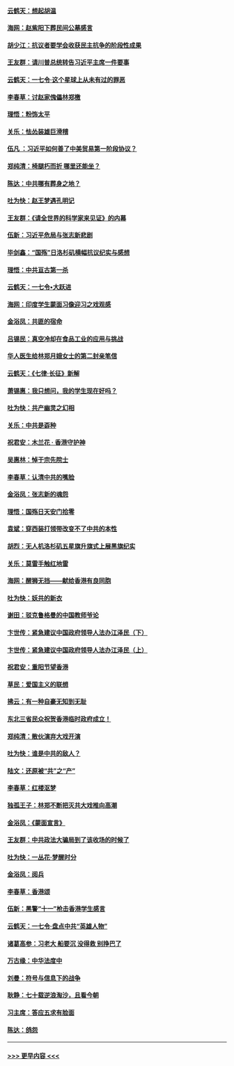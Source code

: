 #### [云鹤天：想起胡温](../pages/nsc993/n11600033.md?t=10201502) 
#### [海网：赵紫阳下葬民间公墓感言](../pages/nsc993/n11600021.md?t=10201502) 
#### [胡少江：抗议者要学会收获民主抗争的阶段性成果](../pages/nsc993/n11599626.md?t=10201502) 
#### [王友群：请川普总统转告习近平主席一件要事](../pages/nsc993/n11599533.md?t=10201502) 
#### [云鹤天：一七令‧这个星球上从未有过的罪恶](../pages/nsc993/n11598881.md?t=10201502) 
#### [李春草：讨赵家傀儡林郑檄](../pages/nsc993/n11598789.md?t=10201502) 
#### [理悟：粉饰太平](../pages/nsc993/n11598776.md?t=10201502) 
#### [关乐：怯怂装雄巨滑稽](../pages/nsc993/n11598767.md?t=10201502) 
#### [伍凡 ：习近平如何善了中美贸易第一阶段协议？](../pages/nsc993/n11596305.md?t=10201502) 
#### [郑纯清：椅腿朽而折 哪里还能坐？](../pages/nsc993/n11596273.md?t=10201502) 
#### [陈达：中共哪有葬身之地？](../pages/nsc993/n11596253.md?t=10201502) 
#### [吐为快：赵王梦遇孔明记](../pages/nsc993/n11596208.md?t=10201502) 
#### [王友群：《请全世界的科学家来见证》的内幕](../pages/nsc993/n11594091.md?t=10201502) 
#### [伍新：习近平危局与张志新悲剧](../pages/nsc993/n11594089.md?t=10201502) 
#### [毕剑鑫：“国殇”日洛杉矶横幅抗议纪实与感想](../pages/nsc993/n11591301.md?t=10201502) 
#### [理悟：中共亘古第一杀](../pages/nsc993/n11590734.md?t=10201502) 
#### [云鹤天：一七令•大跃进](../pages/nsc993/n11590699.md?t=10201502) 
#### [海网：印度学生蒙面习像迎习之戏观感](../pages/nsc993/n11590675.md?t=10201502) 
#### [金浴凤：共匪的宿命](../pages/nsc993/n11586383.md?t=10201502) 
#### [吕锡民：真空冷却在食品工业的应用与挑战](../pages/nsc993/n11585819.md?t=10201502) 
#### [华人医生给林郑月娥女士的第二封亲笔信](../pages/nsc993/n11585124.md?t=10201502) 
#### [云鹤天：《七律·长征》新解](../pages/nsc993/n11584578.md?t=10201502) 
#### [萧锡惠：我只想问，我的学生现在好吗？](../pages/nsc993/n11583828.md?t=10201502) 
#### [吐为快：共产幽灵之幻相](../pages/nsc993/n11583224.md?t=10201502) 
#### [关乐：中共是孬种](../pages/nsc993/n11582099.md?t=10201502) 
#### [祝君安：木兰花 · 香港守护神](../pages/nsc993/n11581782.md?t=10201502) 
#### [吴惠林：悼于宗先院士](../pages/nsc993/n11580283.md?t=10201502) 
#### [李春草：认清中共的嘴脸](../pages/nsc993/n11579954.md?t=10201502) 
#### [金浴凤：张志新的魂怨](../pages/nsc993/n11579913.md?t=10201502) 
#### [理悟：国殇日天安门拾零](../pages/nsc993/n11579843.md?t=10201502) 
#### [袁斌：穿西装打领带改变不了中共的本性](../pages/nsc993/n11579814.md?t=10201502) 
#### [胡烈：无人机洛杉矶五星旗升旗式上展黑旗纪实](../pages/nsc993/n11579322.md?t=10201502) 
#### [关乐：莫雷手触红地雷](../pages/nsc993/n11577862.md?t=10201502) 
#### [海网：醒狮无挡——献给香港有良同胞](../pages/nsc993/n11577835.md?t=10201502) 
#### [吐为快：妖共的新衣](../pages/nsc993/n11577575.md?t=10201502) 
#### [谢田：驳克鲁格曼的中国教师爷论](../pages/nsc993/n11575034.md?t=10201502) 
#### [卞世传：紧急建议中国政府领导人法办江泽民（下）](../pages/nsc993/n11573390.md?t=10201502) 
#### [卞世传：紧急建议中国政府领导人法办江泽民（上）](../pages/nsc993/n11573208.md?t=10201502) 
#### [祝君安：重阳节望香港](../pages/nsc993/n11573190.md?t=10201502) 
#### [草民：爱国主义的联想](../pages/nsc993/n11572333.md?t=10201502) 
#### [拂云：有一种自豪无知到无耻](../pages/nsc993/n11572006.md?t=10201502) 
#### [东北三省民众祝贺香港临时政府成立！](../pages/nsc993/n11571215.md?t=10201502) 
#### [郑纯清：散伙演弃大戏开演](../pages/nsc993/n11570826.md?t=10201502) 
#### [吐为快：谁是中共的敌人？](../pages/nsc993/n11570817.md?t=10201502) 
#### [陆文：还原被“共”之“产”](../pages/nsc993/n11570798.md?t=10201502) 
#### [李春草：红楼沤梦](../pages/nsc993/n11569673.md?t=10201502) 
#### [独孤王子：林郑不断把灭共大戏推向高潮](../pages/nsc993/n11569381.md?t=10201502) 
#### [金浴凤：《蒙面宣言》](../pages/nsc993/n11569368.md?t=10201502) 
#### [王友群：中共政法大骗局到了该收场的时候了](../pages/nsc993/n11568940.md?t=10201502) 
#### [吐为快：一丛花‧梦醒时分](../pages/nsc993/n11567491.md?t=10201502) 
#### [金浴凤：阅兵](../pages/nsc993/n11567454.md?t=10201502) 
#### [李春草：香港颂](../pages/nsc993/n11567444.md?t=10201502) 
#### [伍新：黑警“十一”枪击香港学生感言](../pages/nsc993/n11567426.md?t=10201502) 
#### [云鹤天：一七令‧盘点中共“英雄人物”](../pages/nsc993/n11567091.md?t=10201502) 
#### [诸葛高参：习老大 船要沉 没得救 别挣巴了](../pages/nsc993/n11566976.md?t=10201502) 
#### [万古缘：中华法度中](../pages/nsc993/n11566726.md?t=10201502) 
#### [刘曼：符号与信息下的战争](../pages/nsc993/n11564655.md?t=10201502) 
#### [耿静：七十载逆浪淘沙，且看今朝](../pages/nsc993/n11564520.md?t=10201502) 
#### [习主席：答应五求有脸面](../pages/nsc993/n11563953.md?t=10201502) 
#### [陈达：鸽怨](../pages/nsc993/n11561879.md?t=10201502) 

----
#### [ >>> 更早内容 <<< ](../indexes/nsc993-earlier.md)
